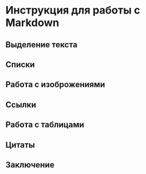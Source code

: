 # Инструкция для работы с Markdown

## Выделение текста

## Списки

## Работа с изоброжениями

## Ссылки

## Работа с таблицами

## Цитаты

## Заключение